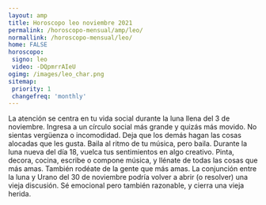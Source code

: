 ```yaml
---
layout: amp
title: Horoscopo leo noviembre 2021 
permalink: /horoscopo-mensual/amp/leo/
normallink: /horoscopo-mensual/leo/
home: FALSE
horoscopo:
 signo: leo
 video: -DQpmrrAIeU
ogimg: /images/leo_char.png
sitemap:
 priority: 1
 changefreq: 'monthly'
---
```



La atención se centra en tu vida social durante la luna llena del 3 de noviembre. Ingresa a un círculo social más grande y quizás más movido. No sientas vergüenza o incomodidad. Deja que los demás hagan las cosas alocadas que les gusta. Baila al ritmo de tu música, pero baila. Durante la luna nueva del día 18, vuelca tus sentimientos en algo creativo. Pinta, decora, cocina, escribe o compone música, y llénate de todas las cosas que más amas. También rodéate de la gente que más amas. La conjunción entre la luna y Urano del 30 de noviembre podría volver a abrir (o resolver) una vieja discusión. Sé emocional pero también razonable, y cierra una vieja herida. 
